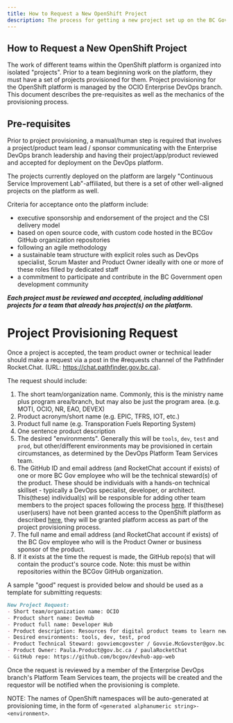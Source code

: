 ```yaml
---
title: How to Request a New OpenShift Project
description: The process for getting a new project set up on the BC Gov OpenShift platform.     
---
```

## How to Request a New OpenShift Project

The work of different teams within the OpenShift platform is organized into isolated "projects".  Prior to a team beginning work on the platform, they must have a set of projects provisioned for them.  Project provisioning for the OpenShift platform is managed by the OCIO Enterprise DevOps branch. This document describes the pre-requisites as well as the mechanics of the provisioning process. 

## Pre-requisites

Prior to project provisioning, a manual/human step is required that involves a project/product team lead / sponsor communicating with the Enterprise DevOps branch leadership and having their project/app/product reviewed and accepted for deployment on the DevOps platform.

The projects currently deployed on the platform are largely "Continuous Service Improvement Lab"-affiliated, but there is a set of other well-aligned projects on the platform as well.

Criteria for acceptance onto the platform include:

* executive sponsorship and endorsement of the project and the CSI delivery model
* based on open source code, with custom code hosted in the BCGov GitHub organization repositories
* following an agile methodology
* a sustainable team structure with explicit roles such as DevOps specialist, Scrum Master and Product Owner ideally with one or more of these roles filled by dedicated staff
* a commitment to participate and contribute in the BC Government open development community  

***Each project must be reviewed and accepted, including additional projects for a team that already has project(s) on the platform.*** 

# Project Provisioning Request

Once a project is accepted, the team product owner or technical leader should make a request via a post in the #requests channel of the Pathfinder Rocket.Chat. (URL: https://chat.pathfinder.gov.bc.ca).

The request should include:

1. The short team/organization name. Commonly, this is the ministry name plus program area/branch, but may also be just the program area. (e.g. MOTI, OCIO, NR, EAO, DEVEX)
2. Product acronym/short name (e.g. EPIC, TFRS, IOT, etc.)
3. Product full name (e.g. Transporation Fuels Reporting System)
4. One sentence product description
5. The desired "environments". Generally this will be `tools`, `dev`, `test` and `prod`, but other/different environments may be provisioned in certain circumstances, as determined by the DevOps Platform Team Services team.
6. The GitHub ID and email address (and RocketChat account if exists) of one or more BC Gov employee who will be the technical steward(s) of the product. These should be individuals with a hands-on technical skillset - typically a DevOps specialist, developer, or architect.  This(these) individual(s) will be responsible for adding other team members to the project spaces following the process [here](../HowTo/GrantUsersAccessToProject.md).  If this(these) user(users) have not been granted access to the OpenShift platform as described [here](./RequestUserAccess.md), they will be granted platform access as part of the project provisioning process.
7. The full name and email address (and RocketChat account if exists) of the BC Gov employee who will is the Product Owner or business sponsor of the product.
8. If it exists at the time the request is made, the GitHub repo(s) that will contain the product's source code. Note: this must be within repositories within the BCGov GitHub organization.

A sample "good" request is provided below and should be used as a template for submitting requests:

```markdown
New Project Request:
- Short team/organization name: OCIO
- Product short name: DevHub
- Product full name: Developer Hub
- Product description: Resources for digital product teams to learn new skills, discover tools and resources, and connect with the developer community.
- Desired environments: tools, dev, test, prod
- Product Technical Steward: govviemcgovster / Govvie.McGovster@gov.bc.ca / govvieRocketChat
- Product Owner: Paula.Product@gov.bc.ca / paulaRocketChat
- GitHub repo: https://github.com/bcgov/devhub-app-web
```
Once the request is reviewed by a member of the Enterprise DevOps branch's Platform Team Services team, the projects will be created and the requestor will be notified when the provisioning is complete.

NOTE: The names of OpenShift namespaces will be auto-generated at provisioning time, in the form of `<generated alphanumeric string>-<environment>`.
